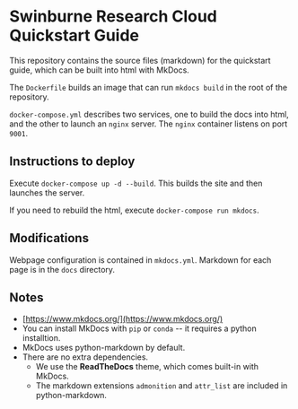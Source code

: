 # Swinburne Research Cloud Quickstart Guide
This repository contains the source files (markdown) for the quickstart guide, which can be built into html with MkDocs.

The `Dockerfile` builds an image that can run `mkdocs build` in the root of the repository.

`docker-compose.yml` describes two services, one to build the docs into html, and the other to launch an `nginx` server. The `nginx` container listens on port `9001`.

## Instructions to deploy
Execute `docker-compose up -d --build`. This builds the site and then launches the server.

If you need to rebuild the html, execute `docker-compose run mkdocs`.

## Modifications
Webpage configuration is contained in `mkdocs.yml`.
Markdown for each page is in the `docs` directory.

## Notes
- [https://www.mkdocs.org/](https://www.mkdocs.org/)
- You can install MkDocs with `pip` or `conda` -- it requires a python installtion.
- MkDocs uses python-markdown by default.
- There are no extra dependencies.
  - We use the **ReadTheDocs** theme, which comes built-in with MkDocs.
  - The markdown extensions `admonition` and `attr_list` are included in python-markdown.
